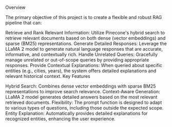 Overview

The primary objective of this project is to create a flexible and robust RAG pipeline that can:

Retrieve and Rank Relevant Information: Utilize Pinecone's hybrid search to retrieve relevant documents based on both dense (vector embeddings) and sparse (BM25) representations.
Generate Detailed Responses: Leverage the LLaMA 2 model to generate natural language responses that are accurate, informative, and contextually rich.
Handle Unrelated Queries: Gracefully manage unrelated or out-of-scope queries by providing appropriate responses.
Provide Contextual Explanations: When queried about specific entities (e.g., cities, years), the system offers detailed explanations and relevant historical context.
Key Features

Hybrid Search: Combines dense vector embeddings with sparse BM25 representations to improve search relevance.
Context-Aware Generation: LLaMA 2 model generates detailed answers based on the most relevant retrieved documents.
Flexibility: The prompt function is designed to adapt to various types of questions, including those outside the expected scope.
Entity Explanation: Automatically provides detailed explanations for recognized entities, enhancing the user experience.